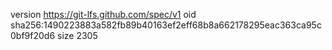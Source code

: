 version https://git-lfs.github.com/spec/v1
oid sha256:1490223883a582fb89b40163ef2eff68b8a662178295eac363ca95c0bf9f20d6
size 2305
